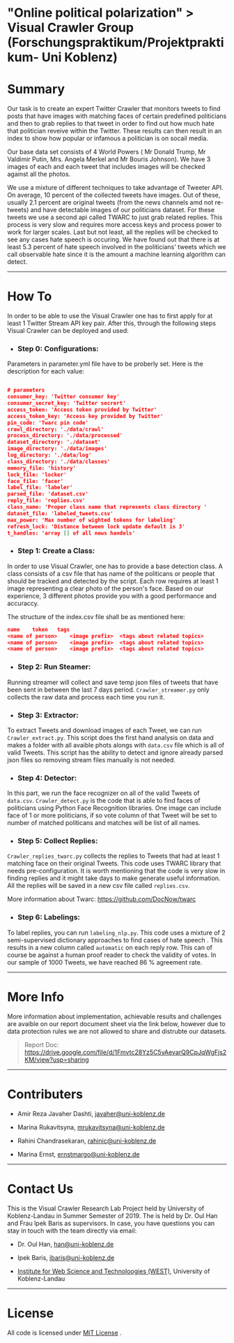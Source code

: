 # "Online political polarization" > Visual Crawler Group (Forschungspraktikum/Projektpraktikum- Uni Koblenz)

# Summary

Our task is to create an expert Twitter Crawler that monitors tweets to find posts that have images with matching faces of certain predefined politicians and then to grab replies to that tweet in order to find out how much hate that politician reveive within the Twitter. These results can then result in an index to show how popular or infamous a politician is on socail media.


Our base data set consists of 4 World Powers ( Mr Donald Trump, Mr Valdimir Putin, Mrs. Angela Merkel and Mr Bouris Johnson). We have 3 images of each and each tweet that includes images will be checked against all the photos.

We use a mixture of different techniques to take advantage of Tweeter API. On average, 10 percent of the collected tweets have images. Out of these, usually 2.1 percent are original tweets (from the news channels amd not re-tweets) and have detectable images of our politicians dataset. For these tweets we use a second api called TWARC to just grab related replies. This process is very slow and requires more access keys and process power to work for larger scales. Last but not least, all the replies will be checked to see any cases hate speech is occuring. We have found out that there is at least 5.3 percent of hate speech involved in the politicians' tweets which we call observable hate since it is the amount a machine learning algorithm can detect.

-----------------------------------------------------------------------------------------------------------------------------

# How To

In order to be able to use the Visual Crawler one has to first apply for at least 1 Twitter Stream API key pair. After this, through the following steps Visual Crawler can be deployed and used:


- ### Step 0:  Configurations:
Parameters in parameter.yml file have to be proberly set. Here is the description for each value:

```json

# parameters
consumer_key: 'Twitter consumer key'
consumer_secret_key: 'Twitter secrert'
access_token: 'Access token provided by Twitter'
access_token_key: 'Access key provided by Twitter'
pin_code: 'Twarc pin code'
crawl_directory: './data/crawl' 
process_directory: './data/processed'
dataset_directory: './dataset'
image_directory: './data/images'
log_directory: './data/log'
class_directory: './data/classes'
memory_file: 'history' 
lock_file: 'locker'
face_file: 'facer'
label_file: 'labeler'
parsed_file: 'dataset.csv'
reply_file: 'replies.csv'
class_name: 'Proper class name that represents class directory '
dataset_file: 'labeled_tweets.csv'
max_power: 'Max number of wighted tokens for labeling'
refresh_lock: 'Distance between lock update default is 3'
t_handles: 'array [] of all news handels'
```

- ### Step 1:  Create a Class:

In order to use Visual Crawler, one has to provide a base detection class. A class consists of a csv file that has name of the politicans or people that should be tracked and detected by the script. Each row requires at least 1 image representing a clear photo of the person's face. Based on our experience, 3 different photos provide you with a good performance and accuraccy.

The structure of the index.csv file shall be as mentioned here:
```json 
name	token	tags
<name of person>	<image prefix>	<tags about related topics>
<name of person>	<image prefix>	<tags about related topics>
<name of person>	<image prefix>	<tags about related topics>
```

- ### Step 2:  Run Steamer:

Running streamer will collect and save temp json files of tweets that have been sent in between the last 7 days period. `Crawler_streamer.py` only collects the raw data and process each time you run it.


- ### Step 3:  Extractor:

To extract Tweets and download images of each Tweet, we can run `Crawler_extract.py`. This script does the first hand analysis on data and makes a folder with all avaible phots alongs with `data.csv` file which is all of valid Tweets. This script has the ability to detect and ignore already parsed json files so removing stream files manually is not needed.

- ### Step 4:  Detector:

In this part, we run the face recognizer on all of the valid Tweets of `data.csv`. `Crawler_detect.py` is the code that is able to find faces of politicians using Python Face Recognition libraries. One image can include face of 1 or more politicians, if so vote column of that Tweet will be set to number of matched politicans and matches will be list of all names.

- ### Step 5:  Collect Replies:

`Crawler_replies_twarc.py` collects the replies to Tweets that had at least 1 matching face on their original Tweets. This code uses TWARC library that needs pre-configuration. It is worth mentioning that the code is very slow in finding replies and it might take days to make generate useful information. All the replies will be saved in a new csv file called `replies.csv`.


More information about Twarc: https://github.com/DocNow/twarc

- ### Step 6:  Labelings:

To label replies, you can run `labeling_nlp.py`. This code uses a mixture of 2 semi-supervised dictionary approaches to find cases of hate speech . This results in a new column called `automatic` on each reply row. This can of course be against a human proof reader to check the validity of votes. In our sample of 1000 Tweets, we have reached 86 % agreement rate.

-----------------------------------------------------------------------------------------------------------------------------
# More Info

More information about implementation, achievable results and challenges are avaible on our report document sheet via the link below, however due to data protection rules we are not allowed to share and distrubte our datasets.

> Report Doc: https://drive.google.com/file/d/1Fmvtc28Yz5C5yAevarQ9CpJqWgFjs2KM/view?usp=sharing

-----------------------------------------------------------------------------------------------------------------------------

# Contributers

- Amir Reza Javaher Dashti, javaher@uni-koblenz.de

- Marina Rukavitsyna, mrukavitsyna@uni-koblenz.de

- Rahini Chandrasekaran, rahinic@uni-koblenz.de

- Marina Ernst, ernstmargo@uni-koblenz.de

-----------------------------------------------------------------------------------------------------------------------------

# Contact Us

This is the Visual Crawler Research Lab Project held by University of Koblenz-Landau in Summer Semester of 2019. The is held by Dr. Oul Han and Frau Ipek Baris as supervisors. In case, you have questions you can stay in touch with the team directly via email:

* Dr. Oul Han, han@uni-koblenz.de

* Ipek Baris, ibaris@uni-koblenz.de

* [Institute for Web Science and Technoloogies (WEST)](https://west.uni-koblenz.de), University of Koblenz-Landau


-----------------------------------------------------------------------------------------------------------------------------

# License

All code is licensed under [MIT License](https://opensource.org/licenses/MIT) .





